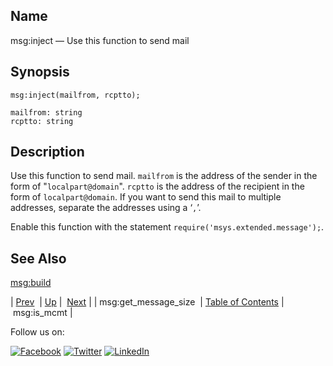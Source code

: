 <a name="lua.ref.msg_inject"></a>
## Name

msg:inject — Use this function to send mail

<a name="idp16806384"></a>
## Synopsis

`msg:inject(mailfrom, rcptto);`

```
mailfrom: string
rcptto: string
```
<a name="idp16809376"></a>
## Description

Use this function to send mail. `mailfrom` is the address of the sender in the form of "`localpart@domain`". `rcptto` is the address of the recipient in the form of `localpart@domain`. If you want to send this mail to multiple addresses, separate the addresses using a ‘`,`’.

Enable this function with the statement `require('msys.extended.message');`.

<a name="idp16814592"></a>
## See Also

[msg:build](lua.ref.msg_build.php "msg:build")

| [Prev](lua.ref.msg_get_message_size.php)  | [Up](lua.function.details.php) |  [Next](lua.ref.msg_is_mcmt.php) |
| msg:get_message_size  | [Table of Contents](index.php) |  msg:is_mcmt |

Follow us on:

[![Facebook](https://support.messagesystems.com/images/icon-facebook.png)](http://www.facebook.com/messagesystems) [![Twitter](https://support.messagesystems.com/images/icon-twitter.png)](http://twitter.com/#!/MessageSystems) [![LinkedIn](https://support.messagesystems.com/images/icon-linkedin.png)](http://www.linkedin.com/company/message-systems)